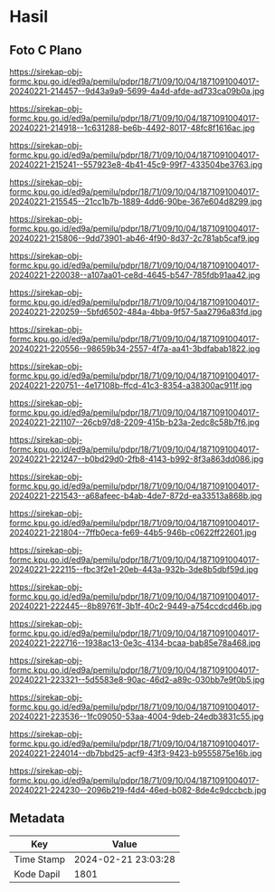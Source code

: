 # Hasil

## Foto C Plano

https://sirekap-obj-formc.kpu.go.id/ed9a/pemilu/pdpr/18/71/09/10/04/1871091004017-20240221-214457--9d43a9a9-5699-4a4d-afde-ad733ca09b0a.jpg

https://sirekap-obj-formc.kpu.go.id/ed9a/pemilu/pdpr/18/71/09/10/04/1871091004017-20240221-214918--1c631288-be6b-4492-8017-48fc8f1616ac.jpg

https://sirekap-obj-formc.kpu.go.id/ed9a/pemilu/pdpr/18/71/09/10/04/1871091004017-20240221-215241--557923e8-4b41-45c9-99f7-433504be3763.jpg

https://sirekap-obj-formc.kpu.go.id/ed9a/pemilu/pdpr/18/71/09/10/04/1871091004017-20240221-215545--21cc1b7b-1889-4dd6-90be-367e604d8299.jpg

https://sirekap-obj-formc.kpu.go.id/ed9a/pemilu/pdpr/18/71/09/10/04/1871091004017-20240221-215806--9dd73901-ab46-4f90-8d37-2c781ab5caf9.jpg

https://sirekap-obj-formc.kpu.go.id/ed9a/pemilu/pdpr/18/71/09/10/04/1871091004017-20240221-220038--a107aa01-ce8d-4645-b547-785fdb91aa42.jpg

https://sirekap-obj-formc.kpu.go.id/ed9a/pemilu/pdpr/18/71/09/10/04/1871091004017-20240221-220259--5bfd6502-484a-4bba-9f57-5aa2796a83fd.jpg

https://sirekap-obj-formc.kpu.go.id/ed9a/pemilu/pdpr/18/71/09/10/04/1871091004017-20240221-220556--98659b34-2557-4f7a-aa41-3bdfabab1822.jpg

https://sirekap-obj-formc.kpu.go.id/ed9a/pemilu/pdpr/18/71/09/10/04/1871091004017-20240221-220751--4e17108b-ffcd-41c3-8354-a38300ac911f.jpg

https://sirekap-obj-formc.kpu.go.id/ed9a/pemilu/pdpr/18/71/09/10/04/1871091004017-20240221-221107--26cb97d8-2209-415b-b23a-2edc8c58b7f6.jpg

https://sirekap-obj-formc.kpu.go.id/ed9a/pemilu/pdpr/18/71/09/10/04/1871091004017-20240221-221247--b0bd29d0-2fb8-4143-b992-8f3a863dd086.jpg

https://sirekap-obj-formc.kpu.go.id/ed9a/pemilu/pdpr/18/71/09/10/04/1871091004017-20240221-221543--a68afeec-b4ab-4de7-872d-ea33513a868b.jpg

https://sirekap-obj-formc.kpu.go.id/ed9a/pemilu/pdpr/18/71/09/10/04/1871091004017-20240221-221804--7ffb0eca-fe69-44b5-946b-c0622ff22601.jpg

https://sirekap-obj-formc.kpu.go.id/ed9a/pemilu/pdpr/18/71/09/10/04/1871091004017-20240221-222115--fbc3f2e1-20eb-443a-932b-3de8b5dbf59d.jpg

https://sirekap-obj-formc.kpu.go.id/ed9a/pemilu/pdpr/18/71/09/10/04/1871091004017-20240221-222445--8b89761f-3b1f-40c2-9449-a754ccdcd46b.jpg

https://sirekap-obj-formc.kpu.go.id/ed9a/pemilu/pdpr/18/71/09/10/04/1871091004017-20240221-222716--1938ac13-0e3c-4134-bcaa-bab85e78a468.jpg

https://sirekap-obj-formc.kpu.go.id/ed9a/pemilu/pdpr/18/71/09/10/04/1871091004017-20240221-223321--5d5583e8-90ac-46d2-a89c-030bb7e9f0b5.jpg

https://sirekap-obj-formc.kpu.go.id/ed9a/pemilu/pdpr/18/71/09/10/04/1871091004017-20240221-223536--1fc09050-53aa-4004-9deb-24edb3831c55.jpg

https://sirekap-obj-formc.kpu.go.id/ed9a/pemilu/pdpr/18/71/09/10/04/1871091004017-20240221-224014--db7bbd25-acf9-43f3-9423-b9555875e16b.jpg

https://sirekap-obj-formc.kpu.go.id/ed9a/pemilu/pdpr/18/71/09/10/04/1871091004017-20240221-224230--2096b219-f4d4-46ed-b082-8de4c9dccbcb.jpg


## Metadata

| Key        | Value               |
| ---------- | ------------------- |
| Time Stamp | 2024-02-21 23:03:28 |
| Kode Dapil | 1801                |



